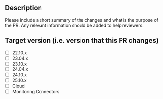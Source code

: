## Description

Please include a short summary of the changes and what is the purpose of the PR. Any relevant information should be added to help reviewers.

## Target version (i.e. version that this PR changes)

- [ ] 22.10.x
- [ ] 23.04.x
- [ ] 23.10.x
- [ ] 24.04.x
- [ ] 24.10.x
- [ ] 25.10.x
- [ ] Cloud
- [ ] Monitoring Connectors
